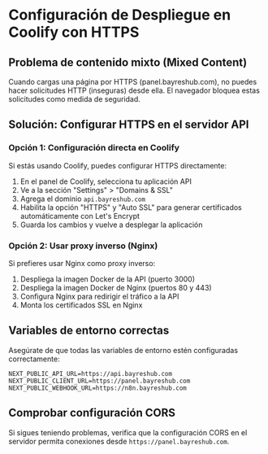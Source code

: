 # Configuración de Despliegue en Coolify con HTTPS

## Problema de contenido mixto (Mixed Content)

Cuando cargas una página por HTTPS (panel.bayreshub.com), no puedes hacer solicitudes HTTP (inseguras) desde ella. El navegador bloquea estas solicitudes como medida de seguridad.

## Solución: Configurar HTTPS en el servidor API

### Opción 1: Configuración directa en Coolify

Si estás usando Coolify, puedes configurar HTTPS directamente:

1. En el panel de Coolify, selecciona tu aplicación API
2. Ve a la sección "Settings" > "Domains & SSL"
3. Agrega el dominio `api.bayreshub.com`
4. Habilita la opción "HTTPS" y "Auto SSL" para generar certificados automáticamente con Let's Encrypt
5. Guarda los cambios y vuelve a desplegar la aplicación

### Opción 2: Usar proxy inverso (Nginx)

Si prefieres usar Nginx como proxy inverso:

1. Despliega la imagen Docker de la API (puerto 3000)
2. Despliega la imagen Docker de Nginx (puertos 80 y 443)
3. Configura Nginx para redirigir el tráfico a la API
4. Monta los certificados SSL en Nginx

## Variables de entorno correctas

Asegúrate de que todas las variables de entorno estén configuradas correctamente:

```
NEXT_PUBLIC_API_URL=https://api.bayreshub.com
NEXT_PUBLIC_CLIENT_URL=https://panel.bayreshub.com
NEXT_PUBLIC_WEBHOOK_URL=https://n8n.bayreshub.com
```

## Comprobar configuración CORS

Si sigues teniendo problemas, verifica que la configuración CORS en el servidor permita conexiones desde `https://panel.bayreshub.com`. 